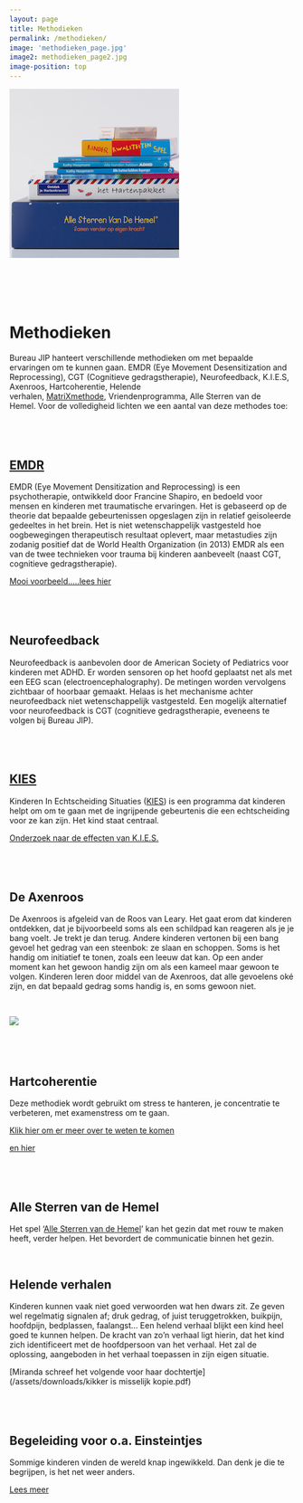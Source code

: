 ```yaml
---
layout: page
title: Methodieken
permalink: /methodieken/
image: 'methodieken_page.jpg'
image2: methodieken_page2.jpg
image-position: top
---
```


![](/uploads/versions/plaatje-bij-methodieken---x----300-299x---.jpg)

# &nbsp;

# Methodieken

Bureau JIP hanteert verschillende methodieken om met bepaalde ervaringen om te kunnen gaan. EMDR (Eye Movement Desensitization and Reprocessing), CGT (Cognitieve gedragstherapie), Neurofeedback, K.I.E.S, Axenroos, Hartcoherentie,&nbsp;Helende verhalen,&nbsp;[MatriXmethode](http://matrixmethodeinstituut.nl/),&nbsp;Vriendenprogramma, Alle Sterren van de Hemel.&nbsp;Voor de volledigheid lichten we een aantal van deze methodes toe:

## &nbsp;

## [EMDR](/assets/downloads/emdr-folder.pdf)

EMDR (Eye Movement Densitization and Reprocessing) is een psychotherapie, ontwikkeld door Francine Shapiro, en bedoeld voor mensen en kinderen met traumatische ervaringen. Het is gebaseerd op de theorie dat bepaalde gebeurtenissen opgeslagen zijn in relatief geisoleerde gedeeltes in het brein. Het is niet wetenschappelijk vastgesteld hoe oogbewegingen therapeutisch resultaat oplevert, maar metastudies zijn zodanig positief dat de World Health Organization (in 2013) EMDR als een van de twee technieken voor trauma bij kinderen aanbeveelt (naast CGT, cognitieve gedragstherapie).

[Mooi voorbeeld…..lees hier](/assets/downloads/emdr.pdf)

## &nbsp;

## Neurofeedback

Neurofeedback is aanbevolen door de American Society of Pediatrics voor kinderen met ADHD. Er worden sensoren op het hoofd geplaatst net als met een EEG scan (electroencephalography). De metingen worden vervolgens zichtbaar of hoorbaar gemaakt. Helaas is het mechanisme achter neurofeedback niet wetenschappelijk vastgesteld. Een mogelijk alternatief voor neurofeedback is CGT (cognitieve gedragstherapie, eveneens te volgen bij Bureau JIP).

## &nbsp;

## [KIES](https://youtu.be/LuwdKfD2-qY)

Kinderen In Echtscheiding Situaties ([KIES](http://kiesvoorhetkind.nl)) is een programma dat kinderen helpt om om te gaan met de ingrijpende gebeurtenis die een echtscheiding voor ze kan zijn. Het kind staat centraal.

[Onderzoek naar de effecten van K.I.E.S.](/assets/downloads/samenvatting-onderzoek-kies-voor-het-kind.pdf)

## &nbsp;

## De Axenroos

De Axenroos is afgeleid van de Roos van Leary. Het gaat erom dat kinderen ontdekken, dat je bijvoorbeeld soms als een schildpad kan reageren als je je bang voelt. Je trekt je dan terug. Andere kinderen vertonen bij een bang gevoel het gedrag van een steenbok: ze slaan en schoppen. Soms is het handig om initiatief te tonen, zoals een leeuw dat kan. Op een ander moment kan het gewoon handig zijn om als een kameel maar gewoon te volgen. Kinderen leren door middel van de Axenroos, dat alle gevoelens ok&eacute; zijn, en dat bepaald gedrag soms handig is, en soms gewoon niet.

&nbsp;

![](/uploads/versions/schermafbeelding-2015-10-15-om-20.04.13---x----2430-1412x---.png)

## &nbsp;

## Hartcoherentie

Deze methodiek wordt gebruikt om stress te hanteren, je concentratie te verbeteren, met examenstress om te gaan.

[Klik hier om er meer over te weten te komen](/assets/downloads/hartfocus.pdf)

[en hier](/assets/downloads/onzegevoelensenemoties.pdf)

## &nbsp;

## Alle Sterren van de Hemel

Het spel ‘[Alle Sterren van de Hemel](http://youtu.be/J8ji3LOJT6c)’ kan het gezin dat met rouw te maken heeft, verder helpen. Het bevordert de communicatie binnen het gezin.

&nbsp;

## Helende verhalen

Kinderen kunnen vaak niet goed verwoorden wat hen dwars zit. Ze geven wel regelmatig signalen af; druk gedrag, of juist teruggetrokken, buikpijn, hoofdpijn, bedplassen, faalangst… Een helend verhaal blijkt een kind heel goed te kunnen helpen. De kracht van zo’n verhaal ligt hierin, dat het kind zich identificeert met de hoofdpersoon van het verhaal. Het zal de oplossing, aangeboden in het verhaal toepassen in zijn eigen situatie.

[Miranda schreef het volgende voor haar dochtertje](/assets/downloads/kikker is misselijk kopie.pdf)

## &nbsp;

## Begeleiding voor o.a. Einsteintjes

Sommige kinderen vinden de wereld knap ingewikkeld. Dan denk je die te begrijpen, is het net weer anders.&nbsp;

[Lees meer](/assets/downloads/einstein-begeleiding.pdf)